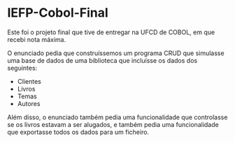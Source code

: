 # IEFP-Cobol-Final

Este foi o projeto final que tive de entregar na UFCD de COBOL, em que recebi nota máxima. 

O enunciado pedia que construíssemos um programa CRUD que simulasse uma base de dados de uma biblioteca que incluísse os dados dos seguintes: 
- Clientes 
- Livros 
- Temas 
- Autores 

Além disso, o enunciado também pedia uma funcionalidade que controlasse se os livros estavam a ser alugados, e também pedia uma funcionalidade que exportasse todos os dados para um ficheiro.
